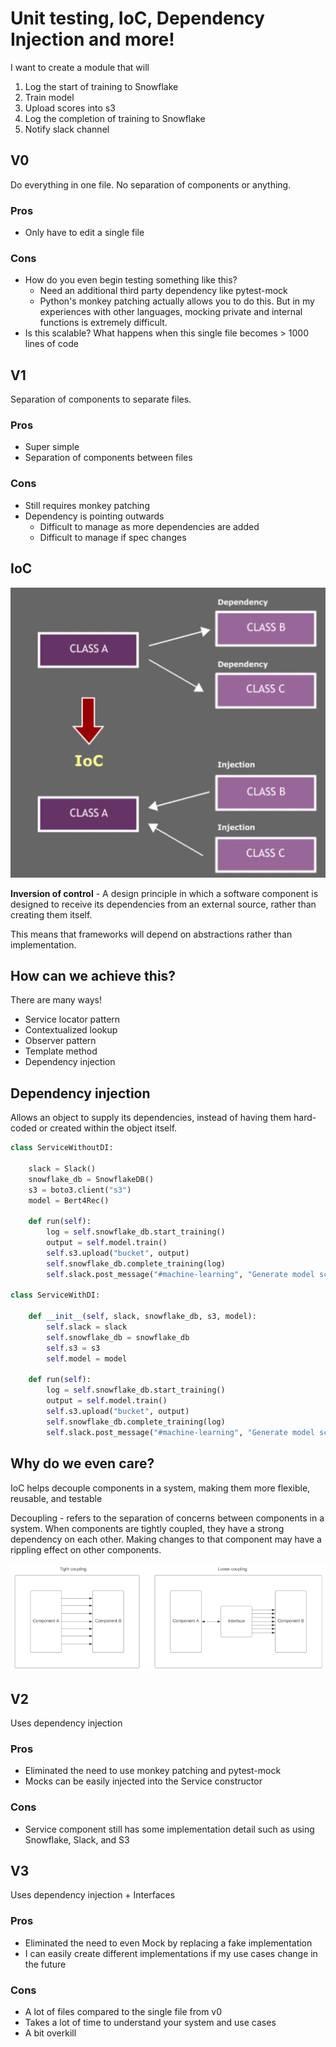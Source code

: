 # Unit testing, IoC, Dependency Injection and more!

I want to create a module that will
1. Log the start of training to Snowflake
2. Train model
3. Upload scores into s3
4. Log the completion of training to Snowflake
5. Notify slack channel

## V0
Do everything in one file. No separation of components or anything.
### Pros
- Only have to edit a single file
### Cons
- How do you even begin testing something like this?
  - Need an additional third party dependency like pytest-mock
  - Python's monkey patching actually allows you to do this. But in my experiences with other languages, mocking private and internal functions is extremely difficult.
- Is this scalable? What happens when this single file becomes > 1000 lines of code
## V1
Separation of components to separate files.
### Pros
  - Super simple
  - Separation of components between files
### Cons
  - Still requires monkey patching
  - Dependency is pointing outwards
    - Difficult to manage as more dependencies are added
    - Difficult to manage if spec changes

## IoC
![IoC](docs/ioc.png)

**Inversion of control** - A design principle in which a software component is designed to receive its dependencies from an external source, rather than creating them itself. 

This means that frameworks will depend on abstractions rather than implementation.


## How can we achieve this?
There are many ways!
- Service locator pattern
- Contextualized lookup
- Observer pattern
- Template method 
- Dependency injection
## Dependency injection
Allows an object to supply its dependencies, instead of having them hard-coded or created within the object itself.
```python
class ServiceWithoutDI:
    
    slack = Slack()
    snowflake_db = SnowflakeDB()
    s3 = boto3.client("s3")
    model = Bert4Rec()

    def run(self):
        log = self.snowflake_db.start_training()
        output = self.model.train()
        self.s3.upload("bucket", output)
        self.snowflake_db.complete_training(log)
        self.slack.post_message("#machine-learning", "Generate model scores complete")
        
class ServiceWithDI:

    def __init__(self, slack, snowflake_db, s3, model):
        self.slack = slack
        self.snowflake_db = snowflake_db
        self.s3 = s3
        self.model = model
        
    def run(self):
        log = self.snowflake_db.start_training()
        output = self.model.train()
        self.s3.upload("bucket", output)
        self.snowflake_db.complete_training(log)
        self.slack.post_message("#machine-learning", "Generate model scores complete")
```
## Why do we even care?
IoC helps decouple components in a system, making them more flexible, reusable, and testable

Decoupling - refers to the separation of concerns between components in a system. When components are tightly coupled, they have a strong dependency on each other. Making changes to that component may have a rippling effect on other components.

![Coupling](docs/coupling.png)
## V2
Uses dependency injection
### Pros
- Eliminated the need to use monkey patching and pytest-mock
- Mocks can be easily injected into the Service constructor
### Cons
- Service component still has some implementation detail such as using Snowflake, Slack, and S3
## V3
Uses dependency injection + Interfaces
### Pros
- Eliminated the need to even Mock by replacing a fake implementation
- I can easily create different implementations if my use cases change in the future
### Cons
- A lot of files compared to the single file from v0
- Takes a lot of time to understand your system and use cases
- A bit overkill
